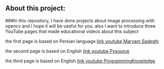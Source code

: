 ## About this project:

###In this repository, I have done projects about image processing with opencv and I hope it will be useful for you. also I want to introduce three YouTube pages that made educational videos about this subject





the first page is based on Persian language
[link youtube Maryam Sadeghi](https://github.com/mrymsadeghi)


the second page is based on English
[link youtube Pysource](https://www.youtube.com/channel/UC5hHNks012Ca2o_MPLRUuJw)


the third page is based on English
[link youtube ProgrammingKnowledge](https://www.youtube.com/c/ProgrammingKnowledge)

